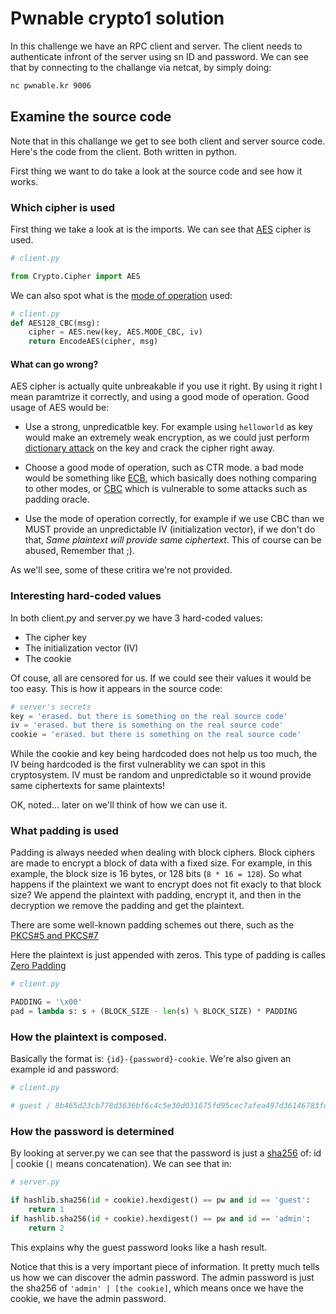 # Pwnable crypto1 solution

In this challenge we have an RPC client and server. The client needs to authenticate infront of the server using sn ID
and password. We can see that by connecting to the challange via netcat, by simply doing:

```bash
nc pwnable.kr 9006
```

## Examine the source code
Note that in this challange we get to see both client and server source code.
Here's the code from the client. Both written in python. 

First thing we want to do take a look at the source code and see how it works.

### Which cipher is used

First thing we take a look at is the imports. We can see that
[AES](https://en.wikipedia.org/wiki/Advanced_Encryption_Standard) cipher is used.

```python
# client.py

from Crypto.Cipher import AES
```

We can also spot what is the [mode of operation](https://en.wikipedia.org/wiki/Block_cipher_mode_of_operation) used:
```python
# client.py
def AES128_CBC(msg):
    cipher = AES.new(key, AES.MODE_CBC, iv)
    return EncodeAES(cipher, msg)
```

#### What can go wrong?
AES cipher is actually quite unbreakable if you use it right. By using it right I mean 
paramtrize it correctly, and using a good mode of operation. Good usage of AES
would be:
- Use a strong, unpredicatble key. For example using `helloworld` as key would make an
extremely weak encryption, as we could just perform [dictionary attack](https://en.wikipedia.org/wiki/Dictionary_attack) on the key and crack the cipher right away.
- Choose a good mode of operation, such as CTR mode. a bad mode would be something like [ECB](), which basically does nothing comparing to other modes, or [CBC]() which is
  vulnerable to some attacks such as padding oracle.

- Use the mode of operation correctly, for example if we use CBC than we MUST provide an unpredictable IV (initialization vector), if we don't do that, *Same plaintext will provide same ciphertext*. This of course can be abused, Remember that ;).

As we'll see, some of these critira we're not provided.

### Interesting hard-coded values
In both client.py and server.py we have 3 hard-coded values:
- The cipher key
- The initialization vector (IV)
- The cookie

Of couse, all are censored for us. If we could see their values it would be too easy.
This is how it appears in the source code:

```python
# server's secrets
key = 'erased. but there is something on the real source code'
iv = 'erased. but there is something on the real source code'
cookie = 'erased. but there is something on the real source code'
```

While the cookie and key being hardcoded does not help us too much, the IV being hardcoded is the first vulnerablity we
can spot in this cryptosystem. IV must be random and unpredictable so it wound provide same ciphertexts for same
plaintexts! 

OK, noted... later on we'll think of how we can use it.

### What padding is used 

Padding is always needed when dealing with block ciphers. Block ciphers are made to encrypt a block of data with a fixed
size. For example, in this example, the block size is 16 bytes, or 128 bits (`8 * 16 = 128`).
So what happens if the plaintext we want to encrypt does not fit exacly to that block size? We append the plaintext with
padding, encrypt it, and then in the decryption we remove the padding and get the plaintext.

There are some well-known padding schemes out there, such as the [PKCS#5 and
PKCS#7](https://en.wikipedia.org/wiki/Padding_%28cryptography%28#PKCS#5_and_PKCS#7)

Here the plaintext is just appended with zeros. This type of padding is calles  [Zero Padding](https://en.wikipedia.org/wiki/Padding_%25cryptography%28#Zero_padding)

```python
# client.py

PADDING = '\x00'
pad = lambda s: s + (BLOCK_SIZE - len(s) % BLOCK_SIZE) * PADDING
```
### How the plaintext is composed.
Basically the format is:
`{id}-{password}-cookie`.
We're also given an example id and password:

```python
# client.py

# guest / 8b465d23cb778d3636bf6c4c5e30d031675fd95cec7afea497d36146783fd3a1
```

### How the password is determined
By looking at server.py we can see that the password is just a [sha256](https://en.wikipedia.org/wiki/SHA-2) of: id |
cookie (`|` means concatenation). We can see that in:

```python
# server.py

if hashlib.sha256(id + cookie).hexdigest() == pw and id == 'guest':
    return 1
if hashlib.sha256(id + cookie).hexdigest() == pw and id == 'admin':
    return 2
```

This explains why the guest password looks like a hash result.

Notice that this is a very important piece of information. It pretty much tells us 
how we can discover the admin password. The admin password is just the sha256 of 
`'admin' | [the cookie]`, which means once we have the cookie, we have the admin password.









